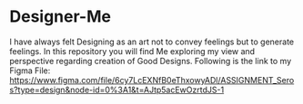 # Designer-Me
I have always felt Designing as an art not to convey feelings but to generate feelings. In this repository you will find Me exploring my view and perspective regarding creation of Good Designs.
Following is the link to my Figma File:
https://www.figma.com/file/6cy7LcEXNfB0eThxowyADl/ASSIGNMENT_Seros?type=design&node-id=0%3A1&t=AJtp5acEwOzrtdJS-1
